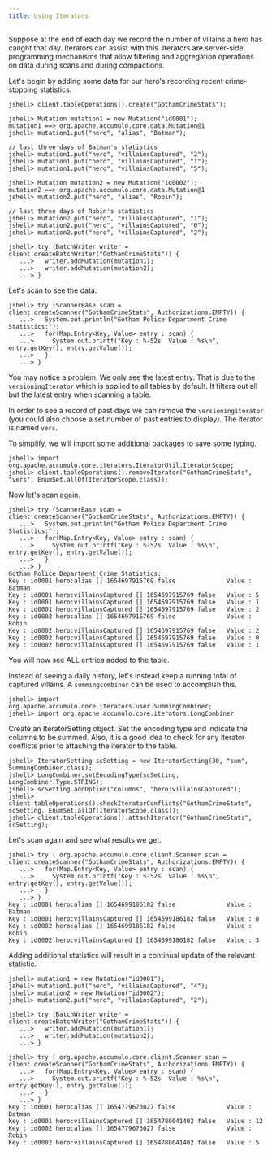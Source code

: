 ```yaml
---
title: Using Iterators
---
```


Suppose at the end of each day we record the number of villains a hero has caught that day. Iterators
can assist with this. Iterators are server-side programming mechanisms that allow filtering and
aggregation operations on data during scans and during compactions.

Let's begin by adding some data for our hero's recording recent crime-stopping statistics.

```commandlne
jshell> client.tableOperations().create("GothamCrimeStats");

jshell> Mutation mutation1 = new Mutation("id0001");
mutation1 ==> org.apache.accumulo.core.data.Mutation@1
jshell> mutation1.put("hero", "alias", "Batman");

// last three days of Batman's statistics
jshell> mutation1.put("hero", "villainsCaptured", "2");
jshell> mutation1.put("hero", "villainsCaptured", "1");
jshell> mutation1.put("hero", "villainsCaptured", "5");

jshell> Mutation mutation2 = new Mutation("id0002");
mutation2 ==> org.apache.accumulo.core.data.Mutation@1
jshell> mutation2.put("hero", "alias", "Robin");

// last three days of Robin's statistics
jshell> mutation2.put("hero", "villainsCaptured", "1");
jshell> mutation2.put("hero", "villainsCaptured", "0");
jshell> mutation2.put("hero", "villainsCaptured", "2");

jshell> try (BatchWriter writer = client.createBatchWriter("GothamCrimeStats")) {
   ...>   writer.addMutation(mutation1);
   ...>   writer.addMutation(mutation2);
   ...> }
```

Let's scan to see the data.

```commandline
jshell> try (ScannerBase scan = client.createScanner("GothamCrimeStats", Authorizations.EMPTY)) {
   ...>   System.out.println("Gotham Police Department Crime Statistics:");
   ...>   for(Map.Entry<Key, Value> entry : scan) {
   ...>     System.out.printf("Key : %-52s  Value : %s\n", entry.getKey(), entry.getValue());
   ...>   }
   ...> }
```

You may notice a problem. We only see the latest entry. That is due to the
`versioningIterator` which is applied to all tables by default. It filters out all but the latest entry
when scanning a table.

In order to see a record of past days we can remove the `versioningiterator` (you could also choose
a set number of past entries to display). The iterator is named `vers`.

To simplify, we will import some additional packages to save some typing.

```commandline
jshell> import org.apache.accumulo.core.iterators.IteratorUtil.IteratorScope;
jshell> client.tableOperations().removeIterator("GothamCrimeStats", "vers", EnumSet.allOf(IteratorScope.class));
```

Now let's scan again.

```commandline
jshell> try (ScannerBase scan = client.createScanner("GothamCrimeStats", Authorizations.EMPTY)) {
   ...>   System.out.println("Gotham Police Department Crime Statistics:");
   ...>   for(Map.Entry<Key, Value> entry : scan) {
   ...>     System.out.printf("Key : %-52s  Value : %s\n", entry.getKey(), entry.getValue());
   ...>   }
   ...> }
Gotham Police Department Crime Statistics:
Key : id0001 hero:alias [] 1654697915769 false              Value : Batman
Key : id0001 hero:villainsCaptured [] 1654697915769 false   Value : 5
Key : id0001 hero:villainsCaptured [] 1654697915769 false   Value : 1
Key : id0001 hero:villainsCaptured [] 1654697915769 false   Value : 2
Key : id0002 hero:alias [] 1654697915769 false              Value : Robin
Key : id0002 hero:villainsCaptured [] 1654697915769 false   Value : 2
Key : id0002 hero:villainsCaptured [] 1654697915769 false   Value : 0
Key : id0002 hero:villainsCaptured [] 1654697915769 false   Value : 1
```

You will now see ALL entries added to the table.

Instead of seeing a daily history, let's instead keep a running total of captured villains.
A `summingcombiner` can be used to accomplish this.

```commandline
jshell> import org.apache.accumulo.core.iterators.user.SummingCombiner;
jshell> import org.apache.accumulo.core.iterators.LongCombiner
```

Create an IteratorSetting object. Set the encoding type and indicate the columns to be summed.
Also, it is a good idea to check for any iterator conflicts prior to attaching the iterator to the
table.

```commandline
jshell> IteratorSetting scSetting = new IteratorSetting(30, "sum", SummingCombiner.class);
jshell> LongCombiner.setEncodingType(scSetting, LongCombiner.Type.STRING);
jshell> scSetting.addOption("columns", "hero:villainsCaptured");
jshell> client.tableOperations().checkIteratorConflicts("GothamCrimeStats", scSetting, EnumSet.allOf(IteratorScope.class));
jshell> client.tableOperations().attachIterator("GothamCrimeStats", scSetting);
```

Let's scan again and see what results we get.

```commandline
jshell> try ( org.apache.accumulo.core.client.Scanner scan = client.createScanner("GothamCrimeStats", Authorizations.EMPTY)) {
   ...>   for(Map.Entry<Key, Value> entry : scan) {
   ...>     System.out.printf("Key : %-52s  Value : %s\n", entry.getKey(), entry.getValue());
   ...>   }
   ...> }
Key : id0001 hero:alias [] 1654699186182 false              Value : Batman
Key : id0001 hero:villainsCaptured [] 1654699186182 false   Value : 8
Key : id0002 hero:alias [] 1654699186182 false              Value : Robin
Key : id0002 hero:villainsCaptured [] 1654699186182 false   Value : 3
```

Adding additional statistics will result in a continual update of the relevant statistic.

```commandline
jshell> mutation1 = new Mutation("id0001");
jshell> mutation1.put("hero", "villainsCaptured", "4");
jshell> mutation2 = new Mutation("id0002");
jshell> mutation2.put("hero", "villainsCaptured", "2");

jshell> try (BatchWriter writer = client.createBatchWriter("GothamCrimeStats")) {
   ...>   writer.addMutation(mutation1);
   ...>   writer.addMutation(mutation2);
   ...> }

jshell> try ( org.apache.accumulo.core.client.Scanner scan = client.createScanner("GothamCrimeStats", Authorizations.EMPTY)) {
   ...>   for(Map.Entry<Key, Value> entry : scan) {
   ...>     System.out.printf("Key : %-52s  Value : %s\n", entry.getKey(), entry.getValue());
   ...>   }
   ...> }
Key : id0001 hero:alias [] 1654779673027 false              Value : Batman
Key : id0001 hero:villainsCaptured [] 1654780041402 false   Value : 12
Key : id0002 hero:alias [] 1654779673027 false              Value : Robin
Key : id0002 hero:villainsCaptured [] 1654780041402 false   Value : 5
```
